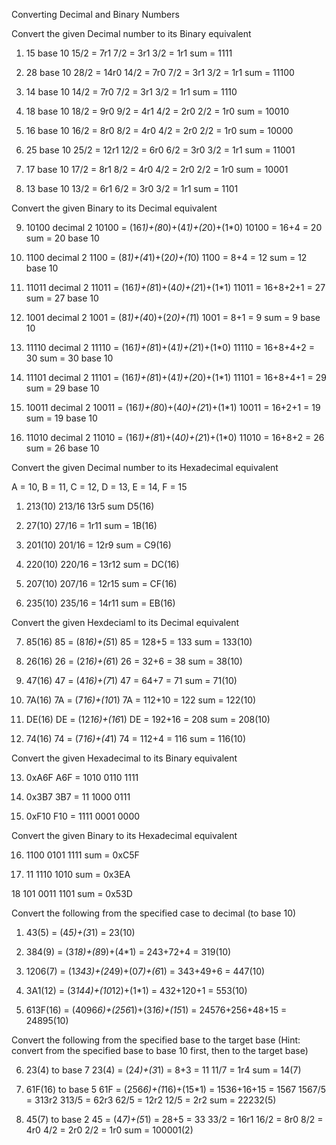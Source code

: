 Converting Decimal and Binary Numbers

Convert the given Decimal number to its Binary equivalent

1. 15 base 10
15/2 = 7r1
7/2 = 3r1
3/2 = 1r1
sum = 1111

2. 28 base 10
28/2 = 14r0
14/2 = 7r0
7/2 = 3r1 
3/2 = 1r1
sum = 11100

3. 14 base 10
14/2 = 7r0
7/2 = 3r1
3/2 = 1r1
sum = 1110

4. 18 base 10 
18/2 = 9r0
9/2 = 4r1
4/2 = 2r0
2/2 = 1r0
sum = 10010

5. 16 base 10
16/2 = 8r0
8/2 = 4r0
4/2 = 2r0
2/2 = 1r0
sum = 10000

6. 25 base 10
25/2 = 12r1
12/2 = 6r0
6/2 = 3r0
3/2 = 1r1
sum = 11001

7. 17 base 10
17/2 = 8r1
8/2 = 4r0
4/2 = 2r0
2/2 = 1r0
sum = 10001

8. 13 base 10
13/2 = 6r1
6/2 = 3r0
3/2 = 1r1
sum = 1101

Convert the given Binary to its Decimal equivalent 

9. 10100 decimal 2
10100 = (16*1)+(8*0)+(4*1)+(2*0)+(1*0)
10100 = 16+4 = 20
sum = 20 base 10

10. 1100 decimal 2
1100 = (8*1)+(4*1)+(2*0)+(1*0)
1100 = 8+4 = 12
sum = 12 base 10

11. 11011 decimal 2
11011 = (16*1)+(8*1)+(4*0)+(2*1)+(1*1)
11011 = 16+8+2+1 = 27
sum = 27 base 10 

12. 1001 decimal 2
1001 = (8*1)+(4*0)+(2*0)+(1*1)
1001 = 8+1 = 9
sum = 9 base 10

13. 11110 decimal 2
11110 = (16*1)+(8*1)+(4*1)+(2*1)+(1*0)
11110 = 16+8+4+2 = 30
sum = 30 base 10

14. 11101 decimal 2
11101 = (16*1)+(8*1)+(4*1)+(2*0)+(1*1)
11101 = 16+8+4+1 = 29
sum = 29 base 10

15. 10011 decimal 2
10011 = (16*1)+(8*0)+(4*0)+(2*1)+(1*1)
10011 = 16+2+1 = 19
sum = 19 base 10

16. 11010 decimal 2
11010 = (16*1)+(8*1)+(4*0)+(2*1)+(1*0)
11010 = 16+8+2 = 26
sum = 26 base 10

Convert the given Decimal number to its Hexadecimal equivalent 

A = 10, B = 11, C = 12, D = 13, E = 14, F = 15 

1. 213(10)
213/16 13r5
sum D5(16)

2. 27(10)
27/16 = 1r11
sum = 1B(16)

3. 201(10)
201/16 = 12r9
sum = C9(16)

4. 220(10)
220/16 = 13r12
sum = DC(16)

5. 207(10)
207/16 = 12r15
sum = CF(16)

6. 235(10)
235/16 = 14r11
sum = EB(16)

Convert the given Hexdeciaml to its Decimal equivalent 

7. 85(16)
85 = (8*16)+(5*1)
85 = 128+5 = 133
sum = 133(10)

8. 26(16)
26 = (2*16)+(6*1)
26 = 32+6 = 38
sum = 38(10)

9. 47(16)
47 = (4*16)+(7*1)
47 = 64+7 = 71
sum = 71(10)

10. 7A(16)
7A = (7*16)+(10*1)
7A = 112+10 = 122
sum = 122(10)

11. DE(16)
DE = (12*16)+(16*1)
DE = 192+16 = 208
sum = 208(10)

12. 74(16)
74 = (7*16)+(4*1)
74 = 112+4 = 116
sum = 116(10)

Convert the given Hexadecimal to its Binary equivalent 

13. 0xA6F
A6F = 1010 0110 1111

14. 0x3B7
3B7 = 11 1000 0111

15. 0xF10
F10 = 1111 0001 0000

Convert the given Binary to its Hexadecimal equivalent 

16. 1100 0101 1111
sum = 0xC5F

17. 11 1110 1010
sum = 0x3EA

18 101 0011 1101
sum = 0x53D

Convert the following from the specified case to decimal (to base 10)

1. 43(5)
= (4*5)+(3*1) = 23(10)

2. 384(9)
= (3*18)+(8*9)+(4*1) = 243+72+4 = 319(10)

3. 1206(7)
= (1*343)+(2*49)+(0*7)+(6*1) = 343+49+6 = 447(10)

4. 3A1(12)
= (3*144)+(10*12)+(1*1) = 432+120+1 = 553(10)

5. 613F(16)
= (4096*6)+(256*1)+(3*16)+(15*1) = 24576+256+48+15 = 24895(10)

Convert the following from the specified base to the target base (Hint: convert from the specified base to base 10 first, then to the target base)

6. 23(4) to base 7
23(4) = (2*4)+(3*1) = 8+3 = 11
11/7 = 1r4
sum = 14(7)

7. 61F(16) to base 5
61F = (256*6)+(1*16)+(15*1) = 1536+16+15 = 1567
1567/5 = 313r2
313/5 = 62r3
62/5 = 12r2
12/5 = 2r2
sum = 22232(5)

8. 45(7) to base 2
45 = (4*7)+(5*1) = 28+5 = 33
33/2 = 16r1
16/2 = 8r0
8/2 = 4r0
4/2 = 2r0
2/2 = 1r0
sum = 100001(2)








